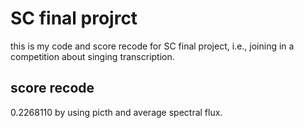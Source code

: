 # SC final projrct

this is my code and score recode for SC final project, i.e., joining in a competition about singing transcription.  

## score recode 
0.2268110 by using picth and average spectral flux.  